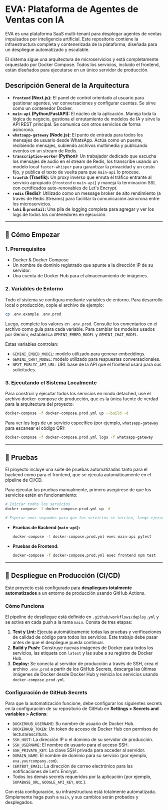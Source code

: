 # EVA: Plataforma de Agentes de Ventas con IA

EVA es una plataforma SaaS multi-tenant para desplegar agentes de ventas impulsados por inteligencia artificial. Este repositorio contiene la infraestructura completa y contenerizada de la plataforma, diseñada para un despliegue automatizado y escalable.

El sistema sigue una arquitectura de microservicios y está completamente orquestado por Docker Compose. Todos los servicios, incluido el frontend, están diseñados para ejecutarse en un único servidor de producción.

## Descripción General de la Arquitectura

-   **`frontend` (Next.js):** El panel de control orientado al usuario para gestionar agentes, ver conversaciones y configurar cuentas. Se sirve como un contenedor Docker.
-   **`main-api` (Python/FastAPI):** El núcleo de la aplicación. Maneja toda la lógica de negocio, gestiona el enrutamiento de modelos de IA y sirve la API REST principal. Se comunica con otros servicios de forma asíncrona.
-   **`whatsapp-gateway` (Node.js):** El punto de entrada para todos los mensajes de usuario desde WhatsApp. Actúa como un puente, recibiendo mensajes, subiendo archivos multimedia y publicando eventos en un stream de Redis.
-   **`transcription-worker` (Python):** Un trabajador dedicado que escucha los mensajes de audio en el stream de Redis, los transcribe usando un modelo local `faster-whisper` para garantizar la privacidad y un costo fijo, y publica el texto de vuelta para que `main-api` lo procese.
-   **`traefik` (Traefik):** Un proxy inverso que enruta el tráfico entrante al servicio apropiado (`frontend` o `main-api`) y maneja la terminación SSL con certificados auto-renovables de Let's Encrypt.
-   **`redis` (Redis):** Utilizado como un message broker de alto rendimiento (a través de Redis Streams) para facilitar la comunicación asíncrona entre los microservicios.
-   **`loki` & `promtail`:** Una pila de logging completa para agregar y ver los logs de todos los contenedores en ejecución.

---

## 🚀 Cómo Empezar

### 1. Prerrequisitos

-   Docker & Docker Compose
-   Un nombre de dominio registrado que apunte a la dirección IP de su servidor.
-   Una cuenta de Docker Hub para el almacenamiento de imágenes.

### 2. Variables de Entorno

Todo el sistema se configura mediante variables de entorno. Para desarrollo local o producción, copie el archivo de ejemplo:

```bash
cp .env.example .env.prod
```

Luego, complete los valores en `.env.prod`. Consulte los comentarios en el archivo como guía para cada variable. Para cambiar los modelos usados por Gemini, establezca `GEMINI_EMBED_MODEL` y `GEMINI_CHAT_MODEL`.

Estas variables controlan:

- `GEMINI_EMBED_MODEL`: modelo utilizado para generar embeddings.
- `GEMINI_CHAT_MODEL`: modelo utilizado para respuestas conversacionales.
- `NEXT_PUBLIC_API_URL`: URL base de la API que el frontend usará para sus solicitudes.

### 3. Ejecutando el Sistema Localmente

Para construir y ejecutar todos los servicios en modo detached, use el archivo docker-compose de producción, que es la única fuente de verdad para la arquitectura del proyecto:

```bash
docker-compose -f docker-compose.prod.yml up --build -d
```

Para ver los logs de un servicio específico (por ejemplo, `whatsapp-gateway` para escanear el código QR):

```bash
docker-compose -f docker-compose.prod.yml logs -f whatsapp-gateway
```

---

## 🧪 Pruebas

El proyecto incluye una suite de pruebas automatizadas tanto para el backend como para el frontend, que se ejecuta automáticamente en el pipeline de CI/CD.

Para ejecutar las pruebas manualmente, primero asegúrese de que los servicios estén en funcionamiento:

```bash
# Iniciar todos los servicios
docker-compose -f docker-compose.prod.yml up -d

# Esperar unos segundos para que los servicios se inicien, luego ejecutar las pruebas
```

-   **Pruebas de Backend (`main-api`):**
    ```bash
    docker-compose -f docker-compose.prod.yml exec main-api pytest
    ```

-   **Pruebas de Frontend:**
    ```bash
    docker-compose -f docker-compose.prod.yml exec frontend npm test
    ```

---

## 🚀 Despliegue en Producción (CI/CD)

Este proyecto está configurado para **despliegues totalmente automatizados** a un entorno de producción usando GitHub Actions.

### Cómo Funciona

El pipeline de despliegue está definido en `.github/workflows/deploy.yml` y se activa en cada push a la rama `main`. Consta de tres etapas:

1.  **Test y Lint:** Ejecuta automáticamente todas las pruebas y verificaciones de calidad de código para todos los servicios. Este trabajo debe pasar antes de que el despliegue pueda continuar.
2.  **Build y Push:** Construye nuevas imágenes de Docker para todos los servicios, las etiqueta con `latest` y las sube a su registro de Docker Hub.
3.  **Deploy:** Se conecta al servidor de producción a través de SSH, crea el archivo `.env.prod` a partir de los GitHub Secrets, descarga las últimas imágenes de Docker desde Docker Hub y reinicia los servicios usando `docker-compose.prod.yml`.

### Configuración de GitHub Secrets

Para que la automatización funcione, debe configurar los siguientes secrets en la configuración de su repositorio de GitHub en **Settings > Secrets and variables > Actions**:

-   `DOCKERHUB_USERNAME`: Su nombre de usuario de Docker Hub.
-   `DOCKERHUB_TOKEN`: Un token de acceso de Docker Hub con permisos de lectura/escritura.
-   `SSH_HOST`: La dirección IP o el dominio de su servidor de producción.
-   `SSH_USERNAME`: El nombre de usuario para el acceso SSH.
-   `SSH_PRIVATE_KEY`: La clave SSH privada para acceder al servidor.
-   `DOMAIN_NAME`: El nombre de dominio para su servicio (por ejemplo, `eva.yourcompany.com`).
-   `CERTBOT_EMAIL`: La dirección de correo electrónico para las notificaciones de Let's Encrypt.
-   Todos los demás secrets requeridos por la aplicación (por ejemplo, `SUPABASE_URL`, `GOOGLE_API_KEY`, etc.).

Con esta configuración, su infraestructura está totalmente automatizada. Simplemente haga push a `main`, y sus cambios serán probados y desplegados.
